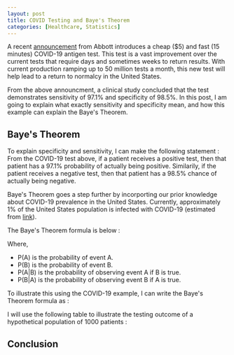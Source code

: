 ```yaml
---
layout: post
title: COVID Testing and Baye's Theorem
categories: [Healthcare, Statistics]
---
```


A recent [announcement](https://abbott.mediaroom.com/2020-08-26-Abbotts-Fast-5-15-Minute-Easy-to-Use-COVID-19-Antigen-Test-Receives-FDA-Emergency-Use-Authorization-Mobile-App-Displays-Test-Results-to-Help-Our-Return-to-Daily-Life-Ramping-Production-to-50-Million-Tests-a-Month) from Abbott introduces a cheap ($5) and fast (15 minutes) COVID-19 antigen test.  This test is a vast improvement over the current tests that require days and sometimes weeks to return results. With current production ramping up to 50 million tests a month, this new test will help lead to a return to normalcy in the United States.

From the above announcment, a clinical study concluded that the test demonstrates sensitivity of 97.1% and specificity of 98.5%.  In this post, I am going to explain what exactly sensitivity and specificity mean, and how this example can explain the Baye's Theorem. 

## Baye's Theorem

To explain specificity and sensitivity, I can make the following statement : From the COVID-19 test above, if a patient receives a positive test, then that patient has a 97.1% probability of actually being positive. Similarily, if the patient receives a negative test, then that patient has a 98.5% chance of actually being negative. 

Baye's Theorem goes a step further by incorporting our prior knowledge about COVID-19 prevalence in the United States. Currently, approximately 1% of the United States population is infected with COVID-19 (estimated from [link](https://www.worldometers.info/coronavirus/country/us/)).

The Baye's Theorem formula is below : 

Where,  
* P(A) is the probability of event A.
* P(B) is the probability of event B.
* P(A|B) is the probability of observing event A if B is true.
* P(B|A) is the probability of observing event B if A is true.

To illustrate this using the COVID-19 example, I can write the Baye's Theorem formula as : 

I will use the following table to illustrate the testing outcome of a hypothetical population of 1000 patients : 


## Conclusion

